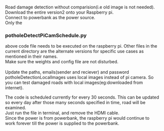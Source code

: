 Road damage detection without comparision(i.e old image is not needed). </br>
Download the entire version2 onto your Raspberry pi. </br>
Connect to powerbank as the power source.</br>
Only the <h3>potholeDetectPiCamSchedule.py</h3> above code file needs to be executed on the raspberry pi. Other files in the current directory are the alternate versions for specific use cases as mentioned in their names. </br>
Make sure the weights and config file are not disturbed. </br>
</br>
Update the paths, emails(sender and reciever) and password</br>
potholeDetectionLocalImages uses local images instead of pi camera. So you can test damaged roads with local images(eg:downloaded from internet).</br>

The code is scheduled currently for every 30 seconds. This can be updated so every day after those many seconds specified in time, road will be examined.
 </br>Just run the file in terminal, and remove the HDMI cable.
 </br>Since the power is from powerbank, the raspberry pi would continue to work forever till the power is supplied to the powerbank.

